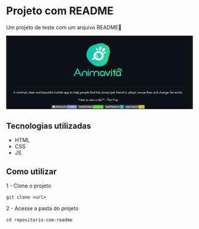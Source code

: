 # Projeto com README
Um projeto de teste com um arquivo README🚀

[<img src="./tela.gif" alt="gif da tela inicial do projeto">](https://google.com)

## Tecnologias utilizadas
- HTML
- CSS
- JS

## Como utilizar 

1 - Clone o projeto
```
git clone <url>
```

2 - Acesse a pasta do projeto
```
cd repositorio-com-readme
```

